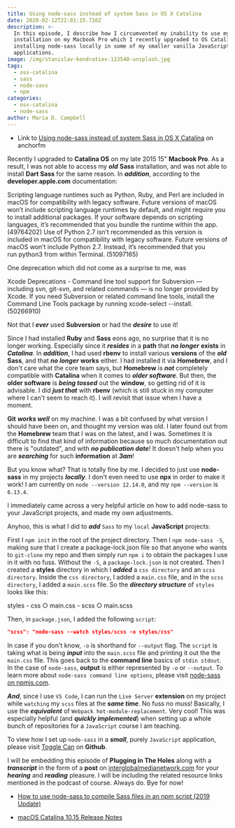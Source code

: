 ```yaml
---
title: Using node-sass instead of system Sass in OS X Catalina
date: 2020-02-12T22:01:15.716Z
description: >-
  In this episode, I describe how I circumvented my inability to use my old Sass
  installation on my Macbook Pro which I recently upgraded to OS Catalina, by
  installing node-sass locally in some of my smaller vanilla JavaScript
  applications.
image: /img/stanislav-kondratiev-123540-unsplash.jpg
tags:
  - osx-catalina
  - sass
  - node-sass
  - npm
categories:
  - osx-catalina
  - node-sass
author: Maria D. Campbell
---
```

- Link to [Using node-sass instead of system Sass in OS X Catalina](https://anchor.fm/maria-campbell/episodes/Using-node-sass-instead-of-system-Sass-in-OS-X-Catalina-eaq2cd) on anchorfm

Recently I upgraded to **Catalina OS** on my late 2015 15" **Macbook Pro**. As a result, I was not able to access my ***old*** **Sass** installation, and was not able to install **Dart Sass** for the same reason. In ***addition***, according to the **developer.apple.com** documentation:

>
Scripting language runtimes such as Python, Ruby, and Perl are included in macOS for compatibility with legacy software. Future versions of macOS won’t include scripting language runtimes by default, and might require you to install additional packages. If your software depends on scripting languages, it’s recommended that you bundle the runtime within the app. (49764202)
Use of Python 2.7 isn’t recommended as this version is included in macOS for compatibility with legacy software. Future versions of macOS won’t include Python 2.7. Instead, it’s recommended that you run python3 from within Terminal. (51097165)

One deprecation which did not come as a surprise to me, was

>
Xcode
Deprecations
	- Command line tool support for Subversion — including svn, git-svn, and related commands — is no longer provided by Xcode. If you need Subversion or related command line tools, install the Command Line Tools package by running xcode-select --install. (50266910)

Not that I ***ever*** used **Subversion** or had the ***desire*** to use it!

Since I had installed **Ruby** and **Sass** eons ago, no surprise that it is no longer working. Especially since it ***resides*** in a **path** that ***no longer*** **exists** in ***Catalina***. In ***addition***, I had used **rbenv** to install various **versions** of the ***old*** **Sass**, and that ***no longer*** **works** either. I had installed it via **Homebrew**, and I don't care what the core team says, but **Homebrew** is ***not*** completely compatible with **Catalina** when it comes to ***older software***. But then, the **older software** is ***being tossed*** out the **window**, so getting rid of it is advisable. I did ***just that*** with **rbenv** (which is still stuck in my computer where I can't seem to reach it). I will revisit that issue when I have a moment.

**Git** ***works well*** on my machine. I was a bit confused by what version I should have been on, and thought my version was old. I later found out from the **Homebrew** team that I was on the latest, and I was. Sometimes it is difficult to find that kind of information because so much documentation out there is "outdated", and with ***no publication date***! It doesn't help when you are ***searching*** for such **information** at ***3am***!

But you know what? That is totally fine by me. I decided to just use **node-sass** in my projects ***locally***. I don't even need to use **npx** in order to make it work! I am currently on `node --version 12.14.0`, and my `npm --version` is `6.13.4`.

I immediately came across a very helpful article on how to add node-sass to your JavaScript projects, and made my own adjustments.

Anyhoo, this is what I did to ***add*** `Sass` to my `local` **JavaScript** projects:

First I `npm init` in the root of the project directory. Then I `npm node-sass -S`, making sure that I create a package-lock.json file so that anyone who wants to `git-clone` my repo and then simply run `npm i` to obtain the packages I use in it with no fuss. Without the `-S`, a `package-lock.json` is not created. Then I created a **styles** directory in which I ***added*** a `css directory` and an `scss directory`. Inside the `css directory`, I added a `main.css` file, and in the `scss directory`, I added a `main.scss` file. So the ***directory structure*** of `styles` looks like this:

styles
	- css
		○ main.css
	- scss
		○ main.scss

Then, in `package.json`, I added the following `script`:

```json
"scss": "node-sass --watch styles/scss -o styles/css"
```
In case if you don't know,  `-o` is shorthand for `--output` flag. The `script` is taking what is being ***input*** into the `main.scss` file and printing it out the the `main.css` file. This goes back to the **command line** basics of `stdin stdout`. In the case of `node-sass`, **output** is either represented by `-o` or `--output`. To learn more about `node-sass command line options`, please visit [node-sass on npmjs.com](https://www.npmjs.com/package/node-sass).

***And***, since I use `VS Code`, I can run the `Live Server` **extension** on my project while `watching` my `scss` files at the ***same time***. No fuss no muss! Basically, I use the ***equivalent*** of `Webpack hot-module-replacement`. Very cool! This was especially helpful (and ***quickly implemented***) when setting up a whole bunch of repositories for a `JavaScript` course I am teaching.

To view how I set up `node-sass` in a ***small***, purely `JavaScript` application, please visit [Toggle Can](https://github.com/interglobalmedia/toggle-can) on **Github**.

I will be embedding this episode of **Plugging in The Holes** along with a ***transcript*** in the form of a **post** on [interglobalmedianetwork.com](https://www.interglobalmedianetwork.com/) for your ***hearing*** and ***reading*** pleasure. I will be including the related resource links mentioned in the podcast of course. Always do. Bye for now!

- [How to use node-sass to compile Sass files in an npm script (2019 Update)](https://sunlightmedia.org/using-node-sass-to-compile-sass-files-in-an-npm-script/)
		
- [macOS Catalina 10.15 Release Notes](https://developer.apple.com/documentation/macos_release_notes/macos_catalina_10_15_release_notes)
